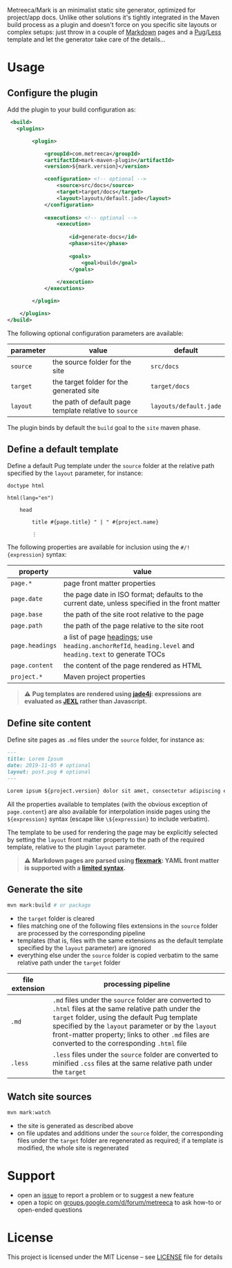 Metreeca/Mark is an minimalist static site generator, optimized for project/app docs. Unlike other solutions it's tightly integrated in the Maven build process as a plugin and doesn't force on you specific site layouts or complex setups: just throw in a couple of [Markdown](https://guides.github.com/features/mastering-markdown/#syntax) pages and a [Pug](https://naltatis.github.io/jade-syntax-docs/)/[Less](http://lesscss.org/) template and let the generator take care of the details…

# Usage

## Configure the plugin

Add the plugin to your build configuration as:

```xml
 <build>
   <plugins>

        <plugin>

            <groupId>com.metreeca</groupId>
            <artifactId>mark-maven-plugin</artifactId>
            <version>${mark.version}</version>

            <configuration> <!-- optional -->
                <source>src/docs</source>
                <target>target/docs</target>
                <layout>layouts/default.jade</layout>
            </configuration>
            
            <executions> <!-- optional -->
                <execution>
                    
                    <id>generate-docs</id>
                    <phase>site</phase>
                    
                    <goals>
                        <goal>build</goal>
                    </goals>
                    
                </execution>
            </executions>

        </plugin>

    </plugins>
</build>
```

The following optional configuration parameters are available:

| parameter | value                                                  | default       |
| --------- | ------------------------------------------------------ | ------------- |
| `source`  | the source folder for the site                         | `src/docs`    |
| `target`  | the target folder for the generated site               | `target/docs` |
| `layout`  | the path of default page template relative to `source` | `layouts/default.jade`      |

The plugin binds by default the `build` goal to the `site` maven phase.

## Define a default template

Define a default Pug template under the `source` folder at the relative path specified by the `layout` parameter, for instance:

```jade
doctype html

html(lang="en")

    head

        title #{page.title} " | " #{project.name}
        
        ⋮
```

The following properties are available for inclusion using the `#/!{expression}` syntax:

| property        | value                                                        |
| --------------- | ------------------------------------------------------------ |
| `page.*`        | page front matter properties                                 |
| `page.date`     | the page date in ISO format; defaults to the current date, unless specified in the front matter |
| `page.base`     | the path of the site root relative to the page               |
| `page.path`     | the path of the page relative to the site root               |
| `page.headings` | a list of page [headings](https://javadoc.io/doc/com.vladsch.flexmark/flexmark/undefined/com/vladsch/flexmark/ast/Heading.html); use `heading.anchorRefId`, `heading.level` and `heading.text` to generate TOCs |
| `page.content`  | the content of the page rendered as HTML                     |
| `project.*`     | Maven project properties                                     |

> :warning: **Pug templates are rendered using [jade4j](https://github.com/neuland/jade4j): expressions are evaluated as [JEXL](http://commons.apache.org/proper/commons-jexl/) rather than Javascript.**

## Define site content

Define site pages as `.md` files under the `source` folder, for instance as:

```markdown
---
title: Lorem Ipsum
date: 2019-11-05 # optional
layout: post.pug # optional
---

Lorem ipsum ${project.version} dolor sit amet, consectetur adipiscing elit…
```

All the properties available to templates (with the obvious exception of `page.content`) are also available for interpolation inside pages using the `${expression}` syntax (escape like `\${expression}` to include verbatim). 

The template to be used for rendering the page may be explicitly selected by setting the `layout` front matter property to the path of the required template, relative to the plugin `layout` parameter.

> :warning: **Markdown pages are parsed using [flexmark](https://github.com/vsch/flexmark-java): YAML front matter is supported with a [limited syntax](https://github.com/vsch/flexmark-java/wiki/Extensions#yaml-front-matter).**

## Generate the site

```sh
mvn mark:build # or package
```

- the `target` folder is cleared
- files matching one of the following files extensions in  the `source` folder are processed by the corresponding pipeline
-  templates (that is, files with the same extensions as the default template specified by the `layout` parameter) are ignored
- everything else under the `source` folder is copied verbatim to the same relative path under the `target` folder

| file extension | processing pipeline                                          |
| -------------- | ------------------------------------------------------------ |
| `.md`          | `.md` files under the `source` folder are converted to `.html` files at the same relative path under the `target` folder, using the default Pug template specified by the `layout` parameter or by the `layout` front-matter property; links to other `.md` files are converted to the corresponding `.html` file |
| `.less`        | `.less` files under the `source` folder are converted to minified `.css` files at the same relative path under the `target` |

## Watch site sources

```sh
mvn mark:watch
```

- the site is generated as described above
- on file updates and additions under the `source` folder, the corresponding files under the `target` folder are regenerated as required; if a template is modified, the whole site is regenerated

# Support

- open an [issue](https://github.com/metreeca/mark/issues) to report a problem or to suggest a new feature
- open a topic on [groups.google.com/d/forum/metreeca](https://groups.google.com/d/forum/metreeca) to ask how-to or open-ended questions

# License

This project is licensed under the MIT License – see [LICENSE](LICENSE) file for details
